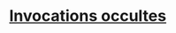 ﻿---
!LinkItem
Link: warlock_occultsummons_hd.md
NameLink: <!--NameLink-->[Invocations occultes](hd_warlock_occultsummons.md)<!--/NameLink-->
Id: warlock_hd.md#invocations-occultes
ParentLink: warlock_hd.md#sorcier
Name: Invocations occultes
ParentName: Sorcier
Attributes: {}
---




# [Invocations occultes](hd_warlock_occultsummons.md)



